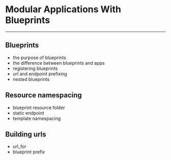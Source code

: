<!-- bg=white fg=black -->

# Modular Applications With Blueprints

---

## Blueprints

- the purpose of blueprints
- the difference between blueprints and apps
- registering blueprints
- url and endpoint prefixing
- nested blueprints

## Resource namespacing

- blueprint resource folder
- static endpoint
- template namespacing

## Building urls

- url_for
- blueprint prefix
